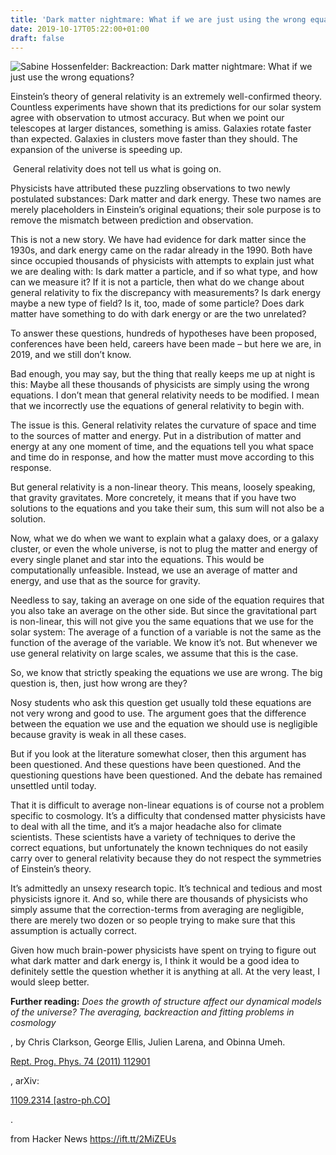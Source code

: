 ```yaml
---
title: 'Dark matter nightmare: What if we are just using the wrong equations?'
date: 2019-10-17T05:22:00+01:00
draft: false
---
```


![](https://1.bp.blogspot.com/-Nfe4PWBpU88/XacgzGCkeFI/AAAAAAAAE64/aoVdxt2WBBw93Wh7u0wvpLhp1dkhL5P4wCLcBGAsYHQ/w1200-h630-p-k-no-nu/dark_matter_filaments.jpg "Sabine Hossenfelder: Backreaction: Dark matter nightmare: What if we just use the wrong equations?")  

Einstein’s theory of general relativity is an extremely well-confirmed theory. Countless experiments have shown that its predictions for our solar system agree with observation to utmost accuracy. But when we point our telescopes at larger distances, something is amiss. Galaxies rotate faster than expected. Galaxies in clusters move faster than they should. The expansion of the universe is speeding up.

 General relativity does not tell us what is going on.

Physicists have attributed these puzzling observations to two newly postulated substances: Dark matter and dark energy. These two names are merely placeholders in Einstein’s original equations; their sole purpose is to remove the mismatch between prediction and observation.

This is not a new story. We have had evidence for dark matter since the 1930s, and dark energy came on the radar already in the 1990. Both have since occupied thousands of physicists with attempts to explain just what we are dealing with: Is dark matter a particle, and if so what type, and how can we measure it? If it is not a particle, then what do we change about general relativity to fix the discrepancy with measurements? Is dark energy maybe a new type of field? Is it, too, made of some particle? Does dark matter have something to do with dark energy or are the two unrelated?

To answer these questions, hundreds of hypotheses have been proposed, conferences have been held, careers have been made – but here we are, in 2019, and we still don’t know.

Bad enough, you may say, but the thing that really keeps me up at night is this: Maybe all these thousands of physicists are simply using the wrong equations. I don’t mean that general relativity needs to be modified. I mean that we incorrectly use the equations of general relativity to begin with.

The issue is this. General relativity relates the curvature of space and time to the sources of matter and energy. Put in a distribution of matter and energy at any one moment of time, and the equations tell you what space and time do in response, and how the matter must move according to this response.

But general relativity is a non-linear theory. This means, loosely speaking, that gravity gravitates. More concretely, it means that if you have two solutions to the equations and you take their sum, this sum will not also be a solution.

Now, what we do when we want to explain what a galaxy does, or a galaxy cluster, or even the whole universe, is not to plug the matter and energy of every single planet and star into the equations. This would be computationally unfeasible. Instead, we use an average of matter and energy, and use that as the source for gravity.

Needless to say, taking an average on one side of the equation requires that you also take an average on the other side. But since the gravitational part is non-linear, this will not give you the same equations that we use for the solar system: The average of a function of a variable is not the same as the function of the average of the variable. We know it’s not. But whenever we use general relativity on large scales, we assume that this is the case.

So, we know that strictly speaking the equations we use are wrong. The big question is, then, just how wrong are they?

Nosy students who ask this question get usually told these equations are not very wrong and good to use. The argument goes that the difference between the equation we use and the equation we should use is negligible because gravity is weak in all these cases.

But if you look at the literature somewhat closer, then this argument has been questioned. And these questions have been questioned. And the questioning questions have been questioned. And the debate has remained unsettled until today.

That it is difficult to average non-linear equations is of course not a problem specific to cosmology. It’s a difficulty that condensed matter physicists have to deal with all the time, and it’s a major headache also for climate scientists. These scientists have a variety of techniques to derive the correct equations, but unfortunately the known techniques do not easily carry over to general relativity because they do not respect the symmetries of Einstein’s theory.

It’s admittedly an unsexy research topic. It’s technical and tedious and most physicists ignore it. And so, while there are thousands of physicists who simply assume that the correction-terms from averaging are negligible, there are merely two dozen or so people trying to make sure that this assumption is actually correct.

Given how much brain-power physicists have spent on trying to figure out what dark matter and dark energy is, I think it would be a good idea to definitely settle the question whether it is anything at all. At the very least, I would sleep better.

**Further reading:** _Does the growth of structure affect our dynamical models of the universe? The averaging, backreaction and fitting problems in cosmology_

, by Chris Clarkson, George Ellis, Julien Larena, and Obinna Umeh.

[Rept. Prog. Phys. 74 (2011) 112901](https://iopscience.iop.org/article/10.1088/0034-4885/74/11/112901)

, arXiv:

[1109.2314 \[astro-ph.CO\]](https://arxiv.org/abs/1109.2314)

.

  
  
from Hacker News https://ift.tt/2MiZEUs